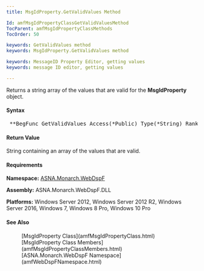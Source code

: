 ```yaml
---
title: MsgIdProperty.GetValidValues Method

Id: amfMsgIdPropertyClassGetValidValuesMethod
TocParent: amfMsgIdPropertyClassMethods
TocOrder: 50

keywords: GetValidValues method
keywords: MsgIdProperty.GetValidValues method

keywords: MessageID Property Editor, getting values
keywords: message ID editor, getting values

---
```


Returns a string array of the values that are valid for the **MsgIdProperty** object.

#### Syntax
<pre class="prettyprint"> **BegFunc GetValidValues Access(*Public) Type(*String) Rank(1) Modifier(*overrides)** </pre>

<!--mine -->

#### Return Value
String containing an array of the values that are valid.
<!-- -->

#### Requirements
**Namespace:** [ASNA.Monarch.WebDspF](amfWebDspFNamespace.html)

**Assembly:** ASNA.Monarch.WebDspF.DLL

**Platforms:** Windows Server 2012, Windows Server 2012 R2, Windows Server 2016, Windows 7, Windows 8 Pro, Windows 10 Pro

#### See Also
<dl>
        <dd>[MsgIdProperty Class](amfMsgIdPropertyClass.html)</dd>
        <dd>[MsgIdProperty Class Members](amfMsgIdPropertyClassMembers.html)</dd>
        <dd>[ASNA.Monarch.WebDspF Namespace](amfWebDspFNamespace.html)</dd>
</dl>

